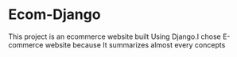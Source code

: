 # Ecom-Django
This project is an ecommerce website built Using Django.I chose E-commerce website because It summarizes almost every concepts
